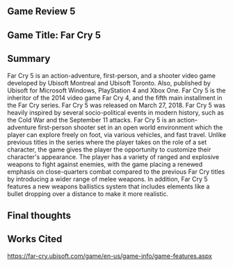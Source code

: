 ## Game Review 5

## Game Title: Far Cry 5 

## Summary
Far Cry 5 is an action-adventure, first-person, and a shooter video game developed by Ubisoft Montreal and Ubisoft Toronto. Also, published by Ubisoft for Microsoft Windows, PlayStation 4 and Xbox One. Far Cry 5 is the inheritor of the 2014 video game Far Cry 4, and the fifth main installment in the Far Cry series. Far Cry 5  was released on March 27, 2018. Far Cry 5 was heavily inspired by several socio-political events in modern history, such as the Cold War and the September 11 attacks. Far Cry 5 is an action-adventure first-person shooter set in an open world environment which the player can explore freely on foot, via various vehicles, and fast travel. Unlike previous titles in the series where the player takes on the role of a set character, the game gives the player the opportunity to customize their character's appearance. The player has a variety of ranged and explosive weapons to fight against enemies, with the game placing a renewed emphasis on close-quarters combat compared to the previous Far Cry titles by introducing a wider range of melee weapons. In addition, Far Cry 5 features a new weapons ballistics system that includes elements like a bullet dropping over a distance to make it more realistic. 

## Final thoughts


## Works Cited
https://far-cry.ubisoft.com/game/en-us/game-info/game-features.aspx
